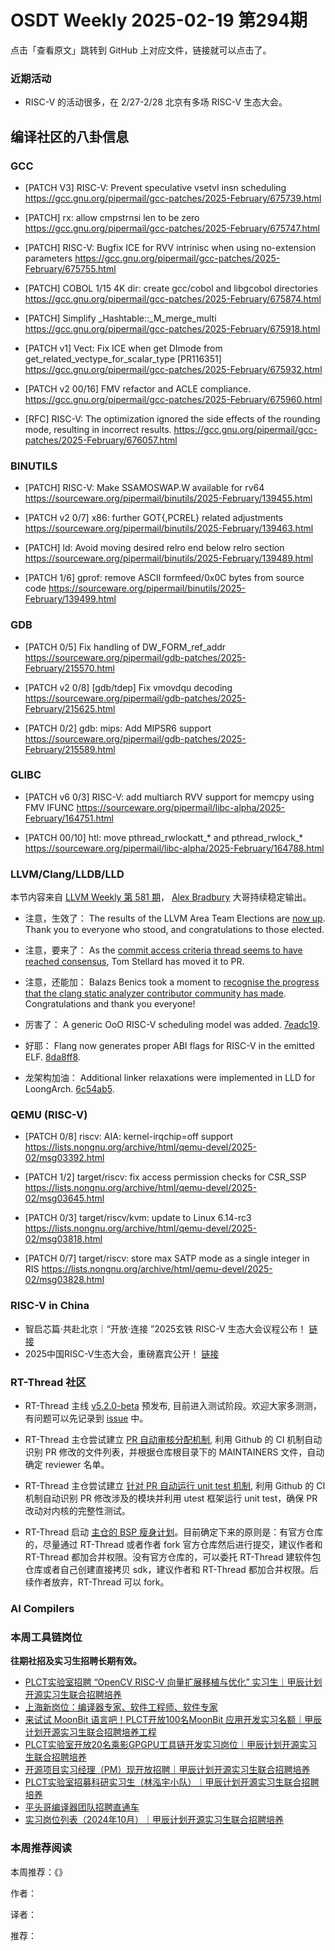 # OSDT Weekly 2025-02-19 第294期

点击「查看原文」跳转到 GitHub 上对应文件，链接就可以点击了。

### 近期活动

- RISC-V 的活动很多，在 2/27-2/28 北京有多场 RISC-V 生态大会。

## 编译社区的八卦信息

### GCC

- [PATCH V3] RISC-V: Prevent speculative vsetvl insn scheduling
    https://gcc.gnu.org/pipermail/gcc-patches/2025-February/675739.html

- [PATCH] rx: allow cmpstrnsi len to be zero
    https://gcc.gnu.org/pipermail/gcc-patches/2025-February/675747.html

- [PATCH] RISC-V: Bugfix ICE for RVV intrinisc when using no-extension parameters
    https://gcc.gnu.org/pipermail/gcc-patches/2025-February/675755.html

- [PATCH] COBOL 1/15 4K dir: create gcc/cobol and libgcobol directories
    https://gcc.gnu.org/pipermail/gcc-patches/2025-February/675874.html

- [PATCH] Simplify _Hashtable::_M_merge_multi
    https://gcc.gnu.org/pipermail/gcc-patches/2025-February/675918.html

- [PATCH v1] Vect: Fix ICE when get DImode from get_related_vectype_for_scalar_type [PR116351]
    https://gcc.gnu.org/pipermail/gcc-patches/2025-February/675932.html

- [PATCH v2 00/16] FMV refactor and ACLE compliance.
    https://gcc.gnu.org/pipermail/gcc-patches/2025-February/675960.html

- [RFC] RISC-V: The optimization ignored the side effects of the rounding mode, resulting in incorrect results.
    https://gcc.gnu.org/pipermail/gcc-patches/2025-February/676057.html

### BINUTILS

- [PATCH] RISC-V: Make SSAMOSWAP.W available for rv64
    https://sourceware.org/pipermail/binutils/2025-February/139455.html

- [PATCH v2 0/7] x86: further GOT{,PCREL} related adjustments
    https://sourceware.org/pipermail/binutils/2025-February/139463.html

- [PATCH] ld: Avoid moving desired relro end below relro section
    https://sourceware.org/pipermail/binutils/2025-February/139489.html

- [PATCH 1/6] gprof: remove ASCII formfeed/0x0C bytes from source code
    https://sourceware.org/pipermail/binutils/2025-February/139499.html

### GDB

- [PATCH 0/5] Fix handling of DW_FORM_ref_addr
    https://sourceware.org/pipermail/gdb-patches/2025-February/215570.html

- [PATCH v2 0/8] [gdb/tdep] Fix vmovdqu decoding
    https://sourceware.org/pipermail/gdb-patches/2025-February/215625.html

- [PATCH 0/2] gdb: mips: Add MIPSR6 support
    https://sourceware.org/pipermail/gdb-patches/2025-February/215589.html

### GLIBC

- [PATCH v6 0/3] RISC-V: add multiarch RVV support for memcpy using FMV IFUNC
    https://sourceware.org/pipermail/libc-alpha/2025-February/164751.html

- [PATCH 00/10] htl: move pthread_rwlockatt_* and pthread_rwlock_*
    https://sourceware.org/pipermail/libc-alpha/2025-February/164788.html

### LLVM/Clang/LLDB/LLD

本节内容来自 [LLVM Weekly 第 581 期](http://llvmweekly.org/issue/581)，
[Alex Bradbury](https://www.linkedin.com/in/alex-bradbury/) 大哥持续稳定输出。

* 注意，生效了： The results of the LLVM Area Team Elections are [now
  up](https://discourse.llvm.org/t/llvm-area-team-election-results/84601).
  Thank you to everyone who stood, and congratulations to those elected.

* 注意，要来了： As the [commit access criteria thread seems to have reached
  consensus](https://discourse.llvm.org/t/rfc-commit-access-criteria/84073/86),
  Tom Stellard has moved it to PR.

* 注意，还能加： Balazs Benics took a moment to [recognise the progress that the clang static
  analyzer contributor community has
  made](https://discourse.llvm.org/t/off-topic-kudos/84617). Congratulations
  and thank you everyone!

* 厉害了： A generic OoO RISC-V scheduling model was added.
  [7eadc19](https://github.com/llvm/llvm-project/commit/7eadc1960d19).

* 好耶： Flang now generates proper ABI flags for RISC-V in the emitted ELF.
  [8da8ff8](https://github.com/llvm/llvm-project/commit/8da8ff8768bc).

* 龙架构加油： Additional linker relaxations were implemented in LLD for LoongArch.
  [6c54ab5](https://github.com/llvm/llvm-project/commit/6c54ab548fa6).

### QEMU (RISC-V)

- [PATCH 0/8] riscv: AIA: kernel-irqchip=off support
    https://lists.nongnu.org/archive/html/qemu-devel/2025-02/msg03392.html

- [PATCH 1/2] target/riscv: fix access permission checks for CSR_SSP
    https://lists.nongnu.org/archive/html/qemu-devel/2025-02/msg03645.html

- [PATCH 0/3] target/riscv/kvm: update to Linux 6.14-rc3
    https://lists.nongnu.org/archive/html/qemu-devel/2025-02/msg03818.html

- [PATCH 0/7] target/riscv: store max SATP mode as a single integer in RIS
    https://lists.nongnu.org/archive/html/qemu-devel/2025-02/msg03828.html

### RISC-V in China

- 智启芯篇·共赴北京｜“开放·连接 ”2025玄铁 RISC-V 生态大会议程公布！ [链接](https://mp.weixin.qq.com/s/yNDWnIJf5ludtuP_LTDEzA)
- 2025中国RISC-V生态大会，重磅嘉宾公开！ [链接](https://mp.weixin.qq.com/s/vkHu2BWFFghCj-bQjj0Qow)

### RT-Thread 社区

- RT-Thread 主线 [v5.2.0-beta][rtt-1] 预发布, 目前进入测试阶段。欢迎大家多测测，有问题可以先记录到 [issue][rtt-2] 中。

- RT-Thread 主仓尝试建立 [PR 自动审核分配机制][rtt-9913], 利用 Github 的 CI 机制自动识别 PR 修改的文件列表，并根据仓库根目录下的 MAINTAINERS 文件，自动确定 reviewer 名单。

- RT-Thread 主仓尝试建立 [针对 PR 自动运行 unit test 机制][rtt-9933], 利用 Github 的 CI 机制自动识别 PR 修改涉及的模块并利用 utest 框架运行 unit test，确保 PR 改动对内核的完整性测试。

- RT-Thread 启动 [主仓的 BSP 瘦身计划][rtt-9960]。目前确定下来的原则是：有官方仓库的，尽量通过 RT-Thread 或者作者 fork 官方仓库然后进行提交，建议作者和 RT-Thread 都加合并权限。没有官方仓库的，可以委托 RT-Thread 建软件包仓库或者自己创建直接拷贝 sdk，建议作者和 RT-Thread 都加合并权限。后续作者放弃，RT-Thread 可以 fork。

[rtt-1]:https://github.com/RT-Thread/rt-thread/tree/v5.2.0-beta
[rtt-2]:https://docs.qq.com/sheet/DVGFtUHdqbGNmeEFI?tab=BB08J2&nlc=1
[rtt-9913]:https://github.com/RT-Thread/rt-thread/pull/9913
[rtt-9933]:https://github.com/RT-Thread/rt-thread/pull/9933
[rtt-9960]:https://github.com/RT-Thread/rt-thread/issues/9960

### AI Compilers

### 本周工具链岗位

**往期社招及实习生招聘长期有效。**

- [PLCT实验室招聘 “OpenCV RISC-V 向量扩展移植与优化” 实习生｜甲辰计划开源实习生联合招聘培养](https://mp.weixin.qq.com/s/NSFIlymcfe_gJBmJXK0Zng)
- [上海新岗位：编译器专家、软件工程师、软件专家](https://mp.weixin.qq.com/s/pX2R3znrPCxdsOLVg9YVXA)
- [来试试 MoonBit 语言吧！PLCT开放100名MoonBit 应用开发实习名额｜甲辰计划开源实习生联合招聘培养工程](https://mp.weixin.qq.com/s/VUwXNvYzharpK6Aou4hssw)
- [PLCT实验室开放20名乘影GPGPU工具链开发实习岗位｜甲辰计划开源实习生联合招聘培养](https://mp.weixin.qq.com/s/DalDbZYiP2IFALvB2Wwb6w)
- [开源项目实习经理（PM）现开放招聘｜甲辰计划开源实习生联合招聘培养](https://mp.weixin.qq.com/s/9uIxvaMOVjsbcGjHbidvgg)
- [PLCT实验室招募科研实习生（林泓宇小队）｜甲辰计划开源实习生联合招聘培养](https://mp.weixin.qq.com/s/8XtWlfBF9RxUoUCHskQpPw)
- [平头哥编译器团队招聘直通车](https://mp.weixin.qq.com/s/fRFWolihmi05hTuBvI8u2g)
- [实习岗位列表（2024年10月）｜甲辰计划开源实习生联合招聘培养](https://mp.weixin.qq.com/s/UCcsvhw6Kxw3EQOd0JVlUg)

### 本周推荐阅读

本周推荐：《》

作者：

译者：

推荐：

